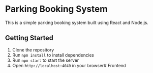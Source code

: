 # Parking Booking System

This is a simple parking booking system built using React and Node.js.

## Getting Started

1. Clone the repository
2. Run `npm install` to install dependencies
3. Run `npm start` to start the server
4. Open `http://localhost:4040` in your browser#   F r o n t e n d  
 